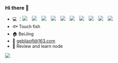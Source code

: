 ### Hi there 👋

- :computer:  ：![](https://img.shields.io/badge/Skill-HTML5-%23E34F26) &ensp;    ![](https://img.shields.io/badge/Skill-CSS3-%231572B6) &ensp; ![](https://img.shields.io/badge/Skill-Vue-%234FC08D) &ensp;   ![](https://img.shields.io/badge/Skill-React-%2361DAFB) &ensp;    ![](https://img.shields.io/badge/Skill-JS-%23F7DF1E) &ensp;    ![](https://img.shields.io/badge/Skill-Typescript-%233178C6) &ensp;        ![](https://img.shields.io/badge/Skill-Node-%23339933) &ensp; ![](https://img.shields.io/badge/Skill-Electron-%2347848F)  &ensp;   ![](https://img.shields.io/badge/Skill-MiniApp-%07C160)   &ensp;   ![](https://img.shields.io/badge/Skill-mini-app-%2307C160) 
- 🐟 Touch fish
- :house: BeiJing
- :email: gebilaofl@163.com
- 🤔 Review and learn node

![](https://github-readme-stats.vercel.app/api?username=gebilaofan&theme=dark)
